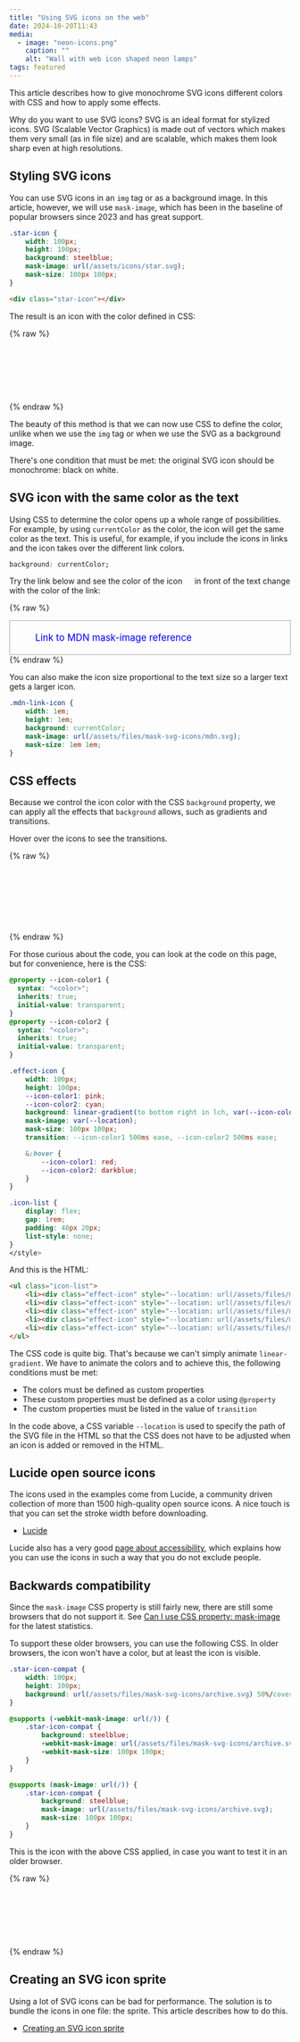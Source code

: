 ```yaml
---
title: "Using SVG icons on the web"
date: 2024-10-20T11:43
media:
  - image: "neon-icons.png"
    caption: ""
    alt: "Wall with web icon shaped neon lamps"
tags: featured
---
```


This article describes how to give monochrome SVG icons different colors with CSS and how to apply some effects.

Why do you want to use SVG icons? SVG is an ideal format for stylized icons.
SVG (Scalable Vector Graphics) is made out of vectors which makes them very small (as in file size) and are scalable,
which makes them look sharp even at high resolutions.

## Styling SVG icons

You can use SVG icons in an `img` tag or as a background image.
In this article, however, we will use `mask-image`,
which has been in the baseline of popular browsers since 2023 and has great support.

```CSS
.star-icon {
    width: 100px;
    height: 100px;
    background: steelblue;
    mask-image: url(/assets/icons/star.svg);
    mask-size: 100px 100px;
}
```

```html
<div class="star-icon"></div>
```

The result is an icon with the color defined in CSS:

{% raw %}
<style>
.star-icon {
    width: 100px;
    height: 100px;
    background: steelblue;
    mask-image: url(/assets/files/mask-svg-icons/star.svg);
    mask-size: 100px 100px;
}
</style>

<div class="star-icon"></div>
{% endraw %}

The beauty of this method is that we can now use CSS to define the color, unlike when we use the `img` tag
or when we use the SVG as a background image.

There's one condition that must be met: the original SVG icon should be monochrome: black on white.

## SVG icon with the same color as the text

Using CSS to determine the color opens up a whole range of possibilities.
For example, by using `currentColor` as the color, the icon will get the same color as the text.
This is useful, for example, if you include the icons in links and the icon takes over the different link colors.

```css
background: currentColor;
```

Try the link below and see the color of the icon <span class="mdn-link-icon" style="display: inline-block"></span>
in front of the text change with the color of the link:

{% raw %}
<style>
.mdn-link-icon {
    width: 1em;
    height: 1em;
    background: currentColor;
    mask-image: url(/assets/files/mask-svg-icons/mdn.svg);
    mask-size: 1em 1em;
}

.link-example {
    display: flex;
    gap: 0.5em;
    text-decoration: none;

    font-size: 1.2em;
    border: 1px solid darkgray;
    padding: 20px;

    color: blue;

    &:visited {
        color: purple;
    }
    &:hover {
        color: darkcyan;
    }
    &:active {
        color: orange;
    }
}
</style>

<a class="link-example" href="https://developer.mozilla.org/en-US/docs/Web/CSS/mask-image" target="_blank"><span class="mdn-link-icon"></span> Link to MDN mask-image reference</a>
{% endraw %}

You can also make the icon size proportional to the text size so a larger text gets a larger icon.

```css
.mdn-link-icon {
    width: 1em;
    height: 1em;
    background: currentColor;
    mask-image: url(/assets/files/mask-svg-icons/mdn.svg);
    mask-size: 1em 1em;
}
```

## CSS effects

Because we control the icon color with the CSS `background` property,
we can apply all the effects that `background` allows, such as gradients and transitions.

Hover over the icons to see the transitions.

{% raw %}
<style>
@property --icon-color1 {
  syntax: "<color>";
  inherits: true;
  initial-value: transparent;
}
@property --icon-color2 {
  syntax: "<color>";
  inherits: true;
  initial-value: transparent;
}

.effect-icon {
    width: 100px;
    height: 100px;
    --icon-color1: pink;
    --icon-color2: cyan;
    background: linear-gradient(to bottom right in lch, var(--icon-color1), var(--icon-color2));
    mask-image: var(--location);
    mask-size: 100px 100px;
    transition: --icon-color1 500ms ease, --icon-color2 500ms ease;

    &:hover {
        --icon-color1: red;
        --icon-color2: darkblue;
    }
}

.icon-list {
    display: flex;
    gap: 1rem;
    list-style: none;
}
</style>

<ul class="icon-list">
    <li><div class="effect-icon" style="--location: url(/assets/files/mask-svg-icons/star.svg)"></div></li>
    <li><div class="effect-icon" style="--location: url(/assets/files/mask-svg-icons/circle-user-round.svg)"></div></li>
    <li><div class="effect-icon" style="--location: url(/assets/files/mask-svg-icons/settings.svg)"></div></li>
    <li><div class="effect-icon" style="--location: url(/assets/files/mask-svg-icons/trash-2.svg)"></div></li>
    <li><div class="effect-icon" style="--location: url(/assets/files/mask-svg-icons/archive.svg)"></div></li>
</ul>
{% endraw %}

For those curious about the code, you can look at the code on this page, but for convenience, here is the CSS:

```css
@property --icon-color1 {
  syntax: "<color>";
  inherits: true;
  initial-value: transparent;
}
@property --icon-color2 {
  syntax: "<color>";
  inherits: true;
  initial-value: transparent;
}

.effect-icon {
    width: 100px;
    height: 100px;
    --icon-color1: pink;
    --icon-color2: cyan;
    background: linear-gradient(to bottom right in lch, var(--icon-color1), var(--icon-color2));
    mask-image: var(--location);
    mask-size: 100px 100px;
    transition: --icon-color1 500ms ease, --icon-color2 500ms ease;

    &:hover {
        --icon-color1: red;
        --icon-color2: darkblue;
    }
}

.icon-list {
    display: flex;
    gap: 1rem;
    padding: 40px 20px;
    list-style: none;
}
</style>
```

And this is the HTML:

```html
<ul class="icon-list">
    <li><div class="effect-icon" style="--location: url(/assets/files/mask-svg-icons/star.svg)"></div></li>
    <li><div class="effect-icon" style="--location: url(/assets/files/mask-svg-icons/circle-user-round.svg)"></div></li>
    <li><div class="effect-icon" style="--location: url(/assets/files/mask-svg-icons/settings.svg)"></div></li>
    <li><div class="effect-icon" style="--location: url(/assets/files/mask-svg-icons/trash-2.svg)"></div></li>
    <li><div class="effect-icon" style="--location: url(/assets/files/mask-svg-icons/archive.svg)"></div></li>
</ul>
```

The CSS code is quite big. That's because we can't simply animate `linear-gradient`.
We have to animate the colors and to achieve this, the following conditions must be met:

* The colors must be defined as custom properties
* These custom properties must be defined as a color using `@property`
* The custom properties must be listed in the value of `transition`

In the code above, a CSS variable `--location` is used to specify the path of the SVG file in the HTML
so that the CSS does not have to be adjusted when an icon is added or removed in the HTML.

## Lucide open source icons

The icons used in the examples come from Lucide, a community driven collection of more than 1500 high-quality open source icons.
A nice touch is that you can set the stroke width before downloading.

* [Lucide](https://lucide.dev/)

Lucide also has a very good [page about accessibility](https://lucide.dev/guide/advanced/accessibility),
which explains how you can use the icons in such a way that you do not exclude people.

## Backwards compatibility

Since the `mask-image` CSS property is still fairly new, there are still some browsers that do not support it.
See [Can I use CSS property: mask-image](https://caniuse.com/mdn-css_properties_mask-image) for the latest statistics.

To support these older browsers, you can use the following CSS.
In older browsers, the icon won't have a color, but at least the icon is visible.

```css
.star-icon-compat {
    width: 100px;
    height: 100px;
    background: url(/assets/files/mask-svg-icons/archive.svg) 50%/cover;
}

@supports (-webkit-mask-image: url(/)) {
    .star-icon-compat {
        background: steelblue;
        -webkit-mask-image: url(/assets/files/mask-svg-icons/archive.svg);
        -webkit-mask-size: 100px 100px;
    }
}

@supports (mask-image: url(/)) {
    .star-icon-compat {
        background: steelblue;
        mask-image: url(/assets/files/mask-svg-icons/archive.svg);
        mask-size: 100px 100px;
    }
}
```

This is the icon with the above CSS applied, in case you want to test it in an older browser.

{% raw %}
<style>
.star-icon-compat {
    width: 100px;
    height: 100px;
    background: url(/assets/files/mask-svg-icons/archive.svg) 0/cover;
}

@supports (-webkit-mask-image: url(/)) {
    .star-icon-compat {
        background: steelblue;
        -webkit-mask-image: url(/assets/files/mask-svg-icons/archive.svg);
        -webkit-mask-size: 100px 100px;
    }
}

@supports (mask-image: url(/)) {
    .star-icon-compat {
        background: steelblue;
        mask-image: url(/assets/files/mask-svg-icons/archive.svg);
        mask-size: 100px 100px;
    }
}
</style>

<div class="star-icon-compat"></div>
{% endraw %}

## Creating an SVG icon sprite

Using a lot of SVG icons can be bad for performance.
The solution is to bundle the icons in one file: the sprite.
This article describes how to do this.

* [Creating an SVG icon sprite](creating-an-svg-icon-sprite.html)